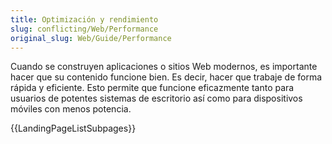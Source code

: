 ```yaml
---
title: Optimización y rendimiento
slug: conflicting/Web/Performance
original_slug: Web/Guide/Performance
---
```


Cuando se construyen aplicaciones o sitios Web modernos, es importante hacer que su contenido funcione bien. Es decir, hacer que trabaje de forma rápida y eficiente. Esto permite que funcione eficazmente tanto para usuarios de potentes sistemas de escritorio así como para dispositivos móviles con menos potencia.

{{LandingPageListSubpages}}
